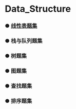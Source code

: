 # Data_Structure


### ● [线性表题集](https://github.com/fang0jun/Data_Structure/blob/master/%E7%BA%BF%E6%80%A7%E8%A1%A8/README.md)

### ● 栈与队列题集

### ● 树题集

### ● 图题集

### ● 查找题集

### ● 排序题集